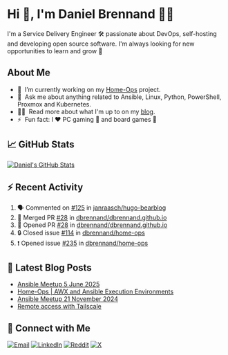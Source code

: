 # Hi 👋, I'm Daniel Brennand 👨‍💻

I'm a Service Delivery Engineer 🛠 passionate about DevOps, self-hosting and developing open source software. I'm always looking for new opportunities to learn and grow 🌱

## About Me

- 🔭 &nbsp;I’m currently working on my [Home-Ops](https://github.com/dbrennand/home-ops) project.
- 💬 &nbsp;Ask me about anything related to Ansible, Linux, Python, PowerShell, Proxmox and Kubernetes.
- 👨‍💻 &nbsp;Read more about what I'm up to on my [blog](https://dbren.uk).
- ⚡ &nbsp;Fun fact: I ❤️ PC gaming 👾 and board games 🎲

## 📈 GitHub Stats

[![Daniel's GitHub Stats](https://github-readme-stats.vercel.app/api?username=dbrennand&show_icons=true&count_private=true&hide_border=true&theme=dark)](https://github.com/anuraghazra/github-readme-stats)

## ⚡ Recent Activity

<!--START_SECTION:activity-->
1. 🗣 Commented on [#125](https://github.com/janraasch/hugo-bearblog/issues/125#issuecomment-3196668081) in [janraasch/hugo-bearblog](https://github.com/janraasch/hugo-bearblog)
2. 🎉 Merged PR [#28](https://github.com/dbrennand/dbrennand.github.io/pull/28) in [dbrennand/dbrennand.github.io](https://github.com/dbrennand/dbrennand.github.io)
3. 💪 Opened PR [#28](https://github.com/dbrennand/dbrennand.github.io/pull/28) in [dbrennand/dbrennand.github.io](https://github.com/dbrennand/dbrennand.github.io)
4. 🔒 Closed issue [#114](https://github.com/dbrennand/home-ops/issues/114) in [dbrennand/home-ops](https://github.com/dbrennand/home-ops)
5. ❗ Opened issue [#235](https://github.com/dbrennand/home-ops/issues/235) in [dbrennand/home-ops](https://github.com/dbrennand/home-ops)
<!--END_SECTION:activity-->

## 📝 Latest Blog Posts

<!-- BLOG-POST-LIST:START -->
- [Ansible Meetup 5 June 2025](https://dbren.uk/blog/ansible-meetup-5-june/)
- [Home-Ops | AWX and Ansible Execution Environments](https://dbren.uk/blog/homeops-ansible-ee/)
- [Ansible Meetup 21 November 2024](https://dbren.uk/blog/ansible-meetup-21-november/)
- [Remote access with Tailscale](https://dbren.uk/blog/tailscale/)
<!-- BLOG-POST-LIST:END -->

## 💬 Connect with Me

[![Email](https://img.shields.io/badge/Email-D14836?style=flat&logo=gmail&logoColor=white)](mailto:contact@danielbrennand.com) [![LinkedIn](https://img.shields.io/badge/Linkedin-%230077B5.svg?style=flat&logo=linkedin&logoColor=white)](https://www.linkedin.com/in/dbrenuk) [![Reddit](https://img.shields.io/badge/Reddit-FF4500?style=flat&logo=reddit&logoColor=white)](https://www.reddit.com/user/dbrenuk) [![X](https://img.shields.io/badge/X-%23000000.svg?style=flat&logo=X&logoColor=white)](https://twitter.com/dbrenuk)

